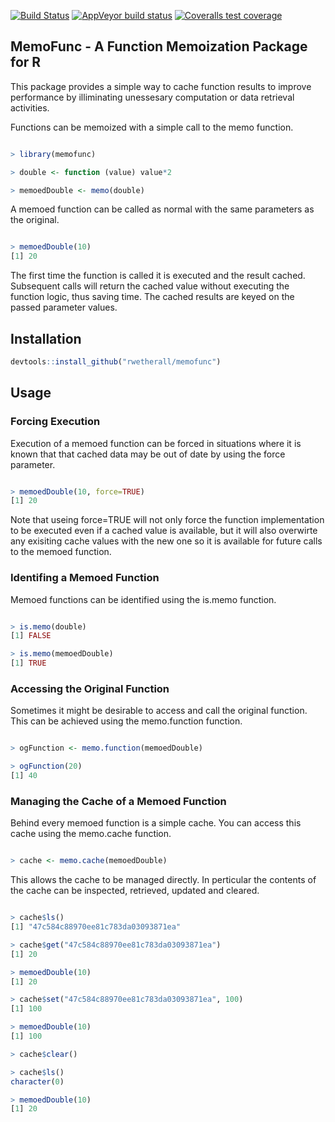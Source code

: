 [![Build Status](https://travis-ci.com/rwetherall/memofunc.svg?token=x2QLvsytRz6d82hRES7c&branch=master)](https://travis-ci.com/rwetherall/memofunc)
[![AppVeyor build status](https://ci.appveyor.com/api/projects/status/github/rwetherall/memofunc?branch=master&svg=true)](https://ci.appveyor.com/project/rwetherall/memofunc)
[![Coveralls test coverage](https://coveralls.io/repos/github/rwetherall/memofunc/badge.svg)](https://coveralls.io/r/rwetherall/memofunc?branch=master)

## MemoFunc - A Function Memoization Package for R

This package provides a simple way to cache function results to improve performance by illiminating unessesary computation or data retrieval activities.

Functions can be memoized with a simple call to the memo function.

``` r

> library(memofunc)

> double <- function (value) value*2

> memoedDouble <- memo(double)

```
A memoed function can be called as normal with the same parameters as the original.

``` r

> memoedDouble(10)
[1] 20

```

The first time the function is called it is executed and the result cached.  Subsequent calls will return the cached value without executing the function logic, thus saving time.  The cached results are keyed on the passed parameter values.

## Installation

``` r
devtools::install_github("rwetherall/memofunc")
```

## Usage

### Forcing Execution

Execution of a memoed function can be forced in situations where it is known that that cached data may be out of date by using the force parameter.

``` r

> memoedDouble(10, force=TRUE)
[1] 20

```
Note that useing force=TRUE will not only force the function implementation to be executed even if a cached value is available, but it will also overwirte any exisiting cache values with the new one so it is available for future calls to the memoed function.

### Identifing a Memoed Function

Memoed functions can be identified using the is.memo function.

``` r

> is.memo(double)
[1] FALSE

> is.memo(memoedDouble)
[1] TRUE

```

### Accessing the Original Function

Sometimes it might be desirable to access and call the original function.  This can be achieved using the memo.function function.

``` r

> ogFunction <- memo.function(memoedDouble)

> ogFunction(20)
[1] 40

```

### Managing the Cache of a Memoed Function

Behind every memoed function is a simple cache.  You can access this cache using the memo.cache function.

``` r

> cache <- memo.cache(memoedDouble)

```

This allows the cache to be managed directly.  In perticular the contents of the cache can be inspected, retrieved, updated and cleared.

``` r

> cache$ls()
[1] "47c584c88970ee81c783da03093871ea"

> cache$get("47c584c88970ee81c783da03093871ea")
[1] 20

> memoedDouble(10)
[1] 20

> cache$set("47c584c88970ee81c783da03093871ea", 100)
[1] 100

> memoedDouble(10)
[1] 100

> cache$clear()

> cache$ls()
character(0)

> memoedDouble(10)
[1] 20

```

